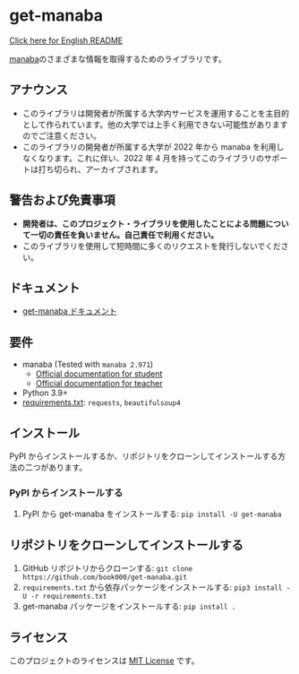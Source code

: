 # get-manaba

[Click here for English README](README.md)

[manaba](https://manaba.jp)のさまざまな情報を取得するためのライブラリです。

## アナウンス

- このライブラリは開発者が所属する大学内サービスを運用することを主目的として作られています。他の大学では上手く利用できない可能性がありますのでご注意ください。
- このライブラリの開発者が所属する大学が 2022 年から manaba を利用しなくなります。これに伴い、2022 年 4 月を持ってこのライブラリのサポートは打ち切られ、アーカイブされます。

## 警告および免責事項

- **開発者は、このプロジェクト・ライブラリを使用したことによる問題について一切の責任を負いません。自己責任で利用ください。**
- このライブラリを使用して短時間に多くのリクエストを発行しないでください。

## ドキュメント

- [get-manaba ドキュメント](https://book000.github.io/get-manaba/)

## 要件

- manaba (Tested with `manaba 2.971`)
  - [Official documentation for student](https://doc.manaba.jp/doc/course2-manual/student2.971/ja/)
  - [Official documentation for teacher](https://doc.manaba.jp/doc/course2-manual/teacher2.971/ja/)
- Python 3.9+
- [requirements.txt](requirements.txt): `requests`, `beautifulsoup4`

## インストール

PyPI からインストールするか、リポジトリをクローンしてインストールする方法の二つがあります。

### PyPI からインストールする

1. PyPI から get-manaba をインストールする: `pip install -U get-manaba`

## リポジトリをクローンしてインストールする

1. GitHub リポジトリからクローンする: `git clone https://github.com/book000/get-manaba.git`
2. `requirements.txt` から依存パッケージをインストールする: `pip3 install -U -r requirements.txt`
3. get-manaba パッケージをインストールする: `pip install .`

## ライセンス

このプロジェクトのライセンスは [MIT License](LICENSE) です。
